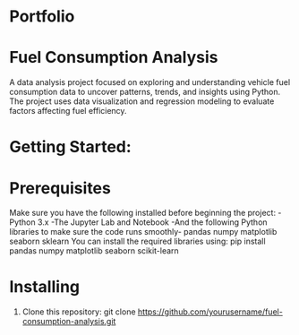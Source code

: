 # Portfolio
# Fuel Consumption Analysis
A data analysis project focused on exploring and understanding vehicle fuel consumption data to uncover patterns, trends, and insights using Python. The project uses data visualization and regression modeling to evaluate factors affecting fuel efficiency.
# Getting Started: 
# Prerequisites
Make sure you have the following installed before beginning the project:
-Python 3.x
-The Jupyter Lab and Notebook
-And the following Python libraries to make sure the code runs smoothly- 
pandas
numpy
matplotlib
seaborn
sklearn
You can install the required libraries using: pip install pandas numpy matplotlib seaborn scikit-learn
# Installing
1. Clone this repository: git clone https://github.com/yourusername/fuel-consumption-analysis.git


